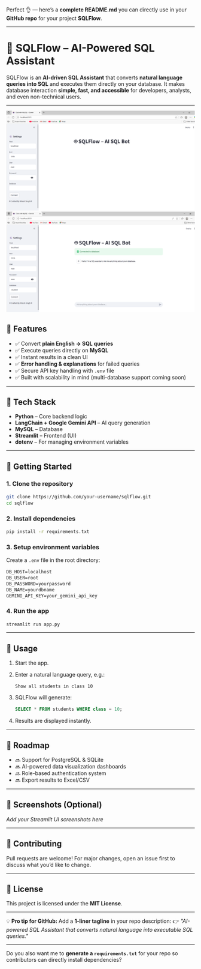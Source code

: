 Perfect 👌 — here’s a **complete README.md** you can directly use in your **GitHub repo** for your project **SQLFlow**.

---

# 🚀 SQLFlow – AI-Powered SQL Assistant

SQLFlow is an **AI-driven SQL Assistant** that converts **natural language queries into SQL** and executes them directly on your database. It makes database interaction **simple, fast, and accessible** for developers, analysts, and even non-technical users.

---
![alt text](https://github.com/NITESHBAGHEL2004/SQLFlow-AI-SQL-Bot/blob/7e649bef68f02f080d767a86f4fc389a07509097/Screenshot%202025-09-02%20174842.png)
![alt text](https://github.com/NITESHBAGHEL2004/SQLFlow-AI-SQL-Bot/blob/7e649bef68f02f080d767a86f4fc389a07509097/Screenshot%202025-09-02%20174858.png)



## 🔹 Features

* ✅ Convert **plain English → SQL queries**
* ✅ Execute queries directly on **MySQL**
* ✅ Instant results in a clean UI
* ✅ **Error handling & explanations** for failed queries
* ✅ Secure API key handling with `.env` file
* ✅ Built with scalability in mind (multi-database support coming soon)

---

## 🔹 Tech Stack

* **Python** – Core backend logic
* **LangChain + Google Gemini API** – AI query generation
* **MySQL** – Database
* **Streamlit** – Frontend (UI)
* **dotenv** – For managing environment variables

---

## 🔹 Getting Started

### 1. Clone the repository

```bash
git clone https://github.com/your-username/sqlflow.git
cd sqlflow
```

### 2. Install dependencies

```bash
pip install -r requirements.txt
```

### 3. Setup environment variables

Create a `.env` file in the root directory:

```env
DB_HOST=localhost
DB_USER=root
DB_PASSWORD=yourpassword
DB_NAME=yourdbname
GEMINI_API_KEY=your_gemini_api_key
```

### 4. Run the app

```bash
streamlit run app.py
```

---

## 🔹 Usage

1. Start the app.
2. Enter a natural language query, e.g.:

   ```
   Show all students in class 10
   ```
3. SQLFlow will generate:

   ```sql
   SELECT * FROM students WHERE class = 10;
   ```
4. Results are displayed instantly.

---

## 🔹 Roadmap

* 🔜 Support for PostgreSQL & SQLite
* 🔜 AI-powered data visualization dashboards
* 🔜 Role-based authentication system
* 🔜 Export results to Excel/CSV

---

## 🔹 Screenshots (Optional)

*Add your Streamlit UI screenshots here*

---

## 🔹 Contributing

Pull requests are welcome! For major changes, open an issue first to discuss what you’d like to change.

---

## 🔹 License

This project is licensed under the **MIT License**.

---

💡 **Pro tip for GitHub:** Add a **1-liner tagline** in your repo description:
👉 *"AI-powered SQL Assistant that converts natural language into executable SQL queries."*

---

Do you also want me to **generate a `requirements.txt`** for your repo so contributors can directly install dependencies?
